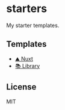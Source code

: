# starters

My starter templates.

## Templates

- [⛰️ Nuxt](/nuxt)
- [📚 Library](/library)

## License

MIT
